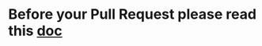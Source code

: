 # Before your Pull Request please read this [doc](https://github.com/go-rod/rod/blob/master/.github/CONTRIBUTING.md)
